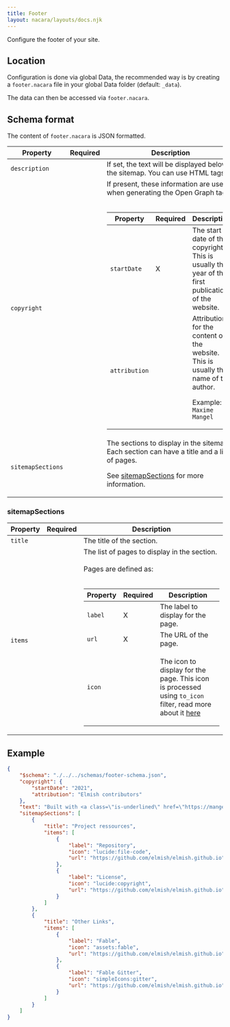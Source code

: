 ```yaml
---
title: Footer
layout: nacara/layouts/docs.njk
---
```


Configure the footer of your site.

## Location

Configuration is done via global Data, the recommended way is by creating a `footer.nacara` file in your global Data folder (default: `_data`).

The data can then be accessed via `footer.nacara`.

## Schema format

The content of `footer.nacara` is JSON formatted.

<table class="table is-narrow is-bordered is-vcentered">
    <thead>
        <tr>
            <th class="label-cell">Property</th>
            <th class="label-cell">Required</th>
            <th class="label-cell">Description</th>
        </tr>
    </thead>
    <tbody>
        <tr>
            <td class="label-cell">
                <code>description</code>
            </td>
            <td class="label-cell"></td>
            <td class="fullwidth-cell">
If set, the text will be displayed below the sitemap. You can use HTML tags.
            </td>
        </tr>
        <tr>
            <td class="label-cell">
                <code>copyright</code>
            </td>
            <td class="label-cell"></td>
            <td class="fullwidth-cell">If present, these information are used when generating the Open Graph tags.
    <br/><br/>
    <table class="table">
        <thead>
            <tr>
                <th class="label-cell">Property</th>
                <th class="label-cell">Required</th>
                <th class="label-cell">Description</th>
            </tr>
        <tbody>
            <tr>
                <td class="label-cell">
                    <code>startDate</code>
                </td>
                <td class="label-cell">X</td>
                <td class="fullwidth-cell">
The start date of the copyright. This is usually the year of the first publication of the website.
                </td>
            </tr>
            <tr>
                <td class="label-cell">
                    <code>attribution</code>
                </td>
                <td class="label-cell"></td>
                <td class="fullwidth-cell">
Attribution for the content of the website. This is usually the name of the author.

Example: `Maxime Mangel`
                </td>
        </tbody>
    </table>
            </td>
        </tr>
        <tr>
            <td class="label-cell">
                <code>sitemapSections</code>
            </td>
            <td class="label-cell"></td>
            <td class="fullwidth-cell">
The sections to display in the sitemap. Each section can have a title and a list of pages.

See [sitemapSections](#sitemapSections) for more information.
            </td>
        </tr>
    </tbody>
</table>

### sitemapSections


<table class="table is-narrow is-bordered is-vcentered">
    <thead>
        <tr>
            <th class="label-cell">Property</th>
            <th class="label-cell">Required</th>
            <th class="label-cell">Description</th>
        </tr>
    </thead>
    <tbody>
        <tr>
            <td class="label-cell">
                <code>title</code>
            </td>
            <td class="label-cell"></td>
            <td class="fullwidth-cell">
The title of the section.
            </td>
        </tr>
        <tr>
            <td class="label-cell">
                <code>items</code>
            </td>
            <td class="label-cell"></td>
            <td class="fullwidth-cell">
The list of pages to display in the section.
    <br/><br/>
Pages are defined as:
    <br/><br/>
    <table class="table">
        <thead>
            <tr>
                <th class="label-cell">Property</th>
                <th class="label-cell">Required</th>
                <th class="label-cell">Description</th>
            </tr>
        <tbody>
            <tr>
                <td class="label-cell">
                    <code>label</code>
                </td>
                <td class="label-cell">X</td>
                <td class="fullwidth-cell">
The label to display for the page.
                </td>
            </tr>
            <tr>
                <td class="label-cell">
                    <code>url</code>
                </td>
                <td class="label-cell">X</td>
                <td class="fullwidth-cell">
The URL of the page.
                </td>
            </tr>
            <tr>
                <td class="label-cell">
                    <code>icon</code>
                </td>
                <td class="label-cell"></td>
                <td class="fullwidth-cell">

The icon to display for the page. This icon is processed using `to_icon` filter, read more about it [here](docs/filters/to-icon/)
                </td>
            </tr>
        </tbody>
    </table>
            </td>
        </tr>
    </tbody>
</table>

## Example

```json
{
    "$schema": "./../../schemas/footer-schema.json",
    "copyright": {
        "startDate": "2021",
        "attribution": "Elmish contributors"
    },
    "text": "Built with <a class=\"is-underlined\" href=\"https://mangelmaxime.github.io/Nacara/\">eleventy-layout-nacara</a>",
    "sitemapSections": [
        {
            "title": "Project ressources",
            "items": [
                {
                    "label": "Repository",
                    "icon": "lucide:file-code",
                    "url": "https://github.com/elmish/elmish.github.io"
                },
                {
                    "label": "License",
                    "icon": "lucide:copyright",
                    "url": "https://github.com/elmish/elmish.github.io"
                }
            ]
        },
        {
            "title": "Other Links",
            "items": [
                {
                    "label": "Fable",
                    "icon": "assets:fable",
                    "url": "https://github.com/elmish/elmish.github.io"
                },
                {
                    "label": "Fable Gitter",
                    "icon": "simpleIcons:gitter",
                    "url": "https://github.com/elmish/elmish.github.io"
                }
            ]
        }
    ]
}
```
